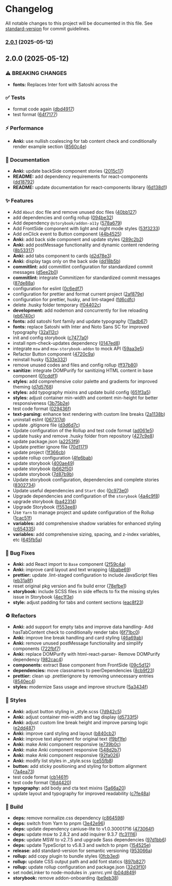 # Changelog

All notable changes to this project will be documented in this file. See [standard-version](https://github.com/conventional-changelog/standard-version) for commit guidelines.

### [2.0.1](https://github.com/TecFancy/react-components/compare/v2.0.0...v2.0.1) (2025-05-12)

## 2.0.0 (2025-05-12)

### ⚠ BREAKING CHANGES

- **fonts:** Replaces Inter font with Satoshi across the

### ✅ Tests

- format code again ([dbd4917](https://github.com/TecFancy/react-components/commit/dbd49178cf976544f2243537ed65eb89b747d8b2))
- test format ([64f7177](https://github.com/TecFancy/react-components/commit/64f7177e8ce56e301f6bb7db0f9f3d84a0c64ebb))

### ⚡️ Performance

- **Anki:** use nullish coalescing for tab content check and conditionally render example section ([8560c4e](https://github.com/TecFancy/react-components/commit/8560c4ecf2ec0f39b0f5adc902489ca61a5e0273))

### 📝 Documentation

- **Anki:** update backSide component stories ([2015c17](https://github.com/TecFancy/react-components/commit/2015c176dfb20dfa1177dd5a43a0eedb09a5d02b))
- **README:** add dependency requirements for react-components ([dd18792](https://github.com/TecFancy/react-components/commit/dd18792e3648c1f5464923810a1c018193011621))
- **README:** update documentation for react-components library ([6d138d1](https://github.com/TecFancy/react-components/commit/6d138d15f5bf9d3fea78f0f079a6a7a36a845070))

### ✨ Features

- Add `About` doc file and remove unused doc files ([40bb127](https://github.com/TecFancy/react-components/commit/40bb12780af2cf462dfc39354901171515010ae1))
- add dependencies and config rollup ([094be32](https://github.com/TecFancy/react-components/commit/094be326ddfbb5829f43c5202e1f8af0bce9efff))
- Add dependency `@storybook/addon-a11y` ([578a679](https://github.com/TecFancy/react-components/commit/578a679af8647bf4803e595b26e37d0ef91141ac))
- Add FrontSide component with light and night mode styles ([53f3233](https://github.com/TecFancy/react-components/commit/53f32336fb90d6deae116de24ad55e390bce8e0f))
- Add onClick event to Button component ([44b4525](https://github.com/TecFancy/react-components/commit/44b4525f053595e43e144ed1d1aa08464f002842))
- **Anki:** add back side component and update styles ([289c2b2](https://github.com/TecFancy/react-components/commit/289c2b21da277e7df094d8ce352f9c1c4a410cf0))
- **Anki:** add postMessage functionality and dynamic content rendering ([8b53317](https://github.com/TecFancy/react-components/commit/8b53317c0be2870ce8db13aac537f07713328e52))
- **Anki:** add tabs component to cards ([d2d78e3](https://github.com/TecFancy/react-components/commit/d2d78e36e0f273ba5c0fa0e567efbd1489b6c633))
- **Anki:** display tags only on the back side ([dd18b5b](https://github.com/TecFancy/react-components/commit/dd18b5bf2aa64b0274e096deb10fcc98fa4a5504))
- **commitlint:** add commitlint configuration for standardized commit messages ([d5ee2b0](https://github.com/TecFancy/react-components/commit/d5ee2b0c0a9a1f2442e40a86d475cf2a2920ee73))
- **commitlint:** integrate Commitizen for standardized commit messages ([87de88a](https://github.com/TecFancy/react-components/commit/87de88aaf86267f0730f6360e32acd658a675360))
- configuration for eslint ([0c6edf7](https://github.com/TecFancy/react-components/commit/0c6edf73bc998011b0b7e2fbcb216e0c0314df43))
- configuration for prettier and format current project ([2af879e](https://github.com/TecFancy/react-components/commit/2af879e1cc59462e4d6c7776ce7bbf7c5c17b681))
- configuration for prettier, husky, and lint-staged ([fd6cdfc](https://github.com/TecFancy/react-components/commit/fd6cdfc4b465201a8ce7183bf0ce3974b75d79ed))
- delete .husky folder temporary ([f04402c](https://github.com/TecFancy/react-components/commit/f04402ca79865828d7845fecf4d44d42e2ea0eeb))
- **development:** add nodemon and concurrently for live reloading ([eb6740c](https://github.com/TecFancy/react-components/commit/eb6740c137f3f98e402dd6b2e385f49e7fc3c47a))
- **fonts:** add satoshi font family and update typography ([11adb67](https://github.com/TecFancy/react-components/commit/11adb67f9025416b9c1b21876182bedd21931e90))
- **fonts:** replace Satoshi with Inter and Noto Sans SC for improved typography ([32a112c](https://github.com/TecFancy/react-components/commit/32a112cbe051183657b7f252363bf165a6590d2d))
- init and config storybook ([c7477a0](https://github.com/TecFancy/react-components/commit/c7477a0041ef8bb4dc6a7d1f82c90337e6aab818))
- install npm-check-updates dependency ([0147ed8](https://github.com/TecFancy/react-components/commit/0147ed8c73bf89a42729e59a75dffda8df68cf22))
- integrate `msw` and `msw-storybook-addon` to mock API ([59aa3e5](https://github.com/TecFancy/react-components/commit/59aa3e57e56fb6ab894ca93f017b9e6410f7a8d0))
- Refactor Button component ([4720c9a](https://github.com/TecFancy/react-components/commit/4720c9a4892b077faddcdbfad3c2fd48fc5c6121))
- reinstall husky ([533e332](https://github.com/TecFancy/react-components/commit/533e3322a1a284e480bec22fafee94d081584ec5))
- remove unused codes and files and config rollup ([ff37b80](https://github.com/TecFancy/react-components/commit/ff37b8049a54ce695707df8cdfbd4dc5bd705120))
- **sanitize:** integrate DOMPurify for sanitizing HTML content in base component ([01cddf1](https://github.com/TecFancy/react-components/commit/01cddf1db26febd16553e302e2b09cd2afd4b654))
- **styles:** add comprehensive color palette and gradients for improved theming ([d7d5768](https://github.com/TecFancy/react-components/commit/d7d576889649bf269fcc90469d14ccf37b1d18c5))
- **styles:** add typography mixins and update build config ([651f3a5](https://github.com/TecFancy/react-components/commit/651f3a529fc2c5b0fc3a26f04cb8362e252135fc))
- **styles:** adjust container min-width and content min-height for better responsiveness ([3b75b2e](https://github.com/TecFancy/react-components/commit/3b75b2e53d13b4e3c52b62853a076bc056a07d47))
- test code format ([029436f](https://github.com/TecFancy/react-components/commit/029436fa0d19dbba6ea0f5fe0d4d34a2472cb345))
- **text-parsing:** enhance text rendering with custom line breaks ([2a1138b](https://github.com/TecFancy/react-components/commit/2a1138b159f5e914d3c081781e13d6a1f3cbb6cc))
- uninstall eslint ([067317d](https://github.com/TecFancy/react-components/commit/067317d77657004508640a282b386b553a52a4ae))
- update .gitignore file ([d3d6d7c](https://github.com/TecFancy/react-components/commit/d3d6d7c5b4a7043f8329cd052df0a038f478b879))
- Update configuration of the Rollup and test code format ([ad061e5](https://github.com/TecFancy/react-components/commit/ad061e59bc85858edecada51b1596e82f242d062))
- update husky and remove .husky folder from repository ([427c9e8](https://github.com/TecFancy/react-components/commit/427c9e8e33da92999f942edc711866f2214cd818))
- update package.json ([a2253f9](https://github.com/TecFancy/react-components/commit/a2253f93ee088ae57977a9df667343fd6160cb3a))
- Update prettier ignore file ([70d1171](https://github.com/TecFancy/react-components/commit/70d1171c4d2385135b021590a0ba5d92f1f21340))
- update project ([1f366cb](https://github.com/TecFancy/react-components/commit/1f366cbb98a1281e27859e87df8f0ad790dab7d8))
- update rollup configuration ([4fe6bab](https://github.com/TecFancy/react-components/commit/4fe6babbd8235afe8d0f2e241e2bd6f9159088cd))
- update storybook ([400ae49](https://github.com/TecFancy/react-components/commit/400ae496879b8b059e4ae0d3e2efe3944f96aafd))
- update storybook ([b662f50](https://github.com/TecFancy/react-components/commit/b662f50f21dfdbc83d34a8e66fc6d91ce2be9dac))
- update storybook ([7d87b9b](https://github.com/TecFancy/react-components/commit/7d87b9bf6968e84a85e566ed18f18d90f51fc84f))
- Update storybook configuration, dependencies and complete stories ([8302734](https://github.com/TecFancy/react-components/commit/8302734d2016cba9e13f4d052faed3f9b6f60e93))
- Update useful dependencies and `Start` doc ([0c973e0](https://github.com/TecFancy/react-components/commit/0c973e08bc8422e30ed43c8960ed41e4486bb13e))
- Upgrade dependencies and configuration of the `storybook` ([4a4c9f8](https://github.com/TecFancy/react-components/commit/4a4c9f8423ef439bbe9d37c36fc1195fb587e679))
- upgrade storybook ([ba42314](https://github.com/TecFancy/react-components/commit/ba42314fd978e71bad5133c9db9ee21280c3c2a0))
- Upgrade Storybook ([f553ee8](https://github.com/TecFancy/react-components/commit/f553ee8c9d1d911402233bacd0448ec75cad8e0d))
- Use `Yarn` to manage project and update configuration of the Rollup ([1cac51f](https://github.com/TecFancy/react-components/commit/1cac51f5acfd91985f370a7c71a0c8bbcc4d46d8))
- **variables:** add comprehensive shadow variables for enhanced styling ([c654335](https://github.com/TecFancy/react-components/commit/c654335ffe066212e259b6d81ee71b2f225d5e21))
- **variables:** add comprehensive sizing, spacing, and z-index variables, etc ([645fb5a](https://github.com/TecFancy/react-components/commit/645fb5ac3d70c70f47ae73a03e0fc6470ca82602))

### 🐛 Bug Fixes

- **Anki:** add React import to `Base` component ([2f59c4a](https://github.com/TecFancy/react-components/commit/2f59c4a9ef186682d57a872d18fbe91b8d975491))
- **Anki:** improve card layout and text wrapping ([4babe69](https://github.com/TecFancy/react-components/commit/4babe69e772eb46cc741c66cded42528ce5a1428))
- **prettier:** update .lint-staged configuration to include JavaScript files ([eb31a8f](https://github.com/TecFancy/react-components/commit/eb31a8faa1465e2cd18b787812aed40c6782388f))
- reset original pkg version and fix build error ([78efbe1](https://github.com/TecFancy/react-components/commit/78efbe19265d04a7aa1ebd5fdd625f2f508cb9c2))
- **storybook:** include SCSS files in side effects to fix the missing styles issue in Storybook ([4ec1f3e](https://github.com/TecFancy/react-components/commit/4ec1f3e1293ebb6bb21cd07c0eeed7faaffec469))
- **style:** adjust padding for tabs and content sections ([eac8f23](https://github.com/TecFancy/react-components/commit/eac8f23d56d8c9fd3dcc7f510e2730a69bb7e0c7))

### ♻️ Refactors

- **Anki:** add support for empty tabs and improve data handling- Add hasTabContent check to conditionally render tabs ([6f71bc0](https://github.com/TecFancy/react-components/commit/6f71bc0997e4f98fd5ae5083d5a3240b6477a829))
- **Anki:** improve line break handling and card styling ([46a69ab](https://github.com/TecFancy/react-components/commit/46a69ab48d29a2a8fc2d5bef42e3d0f006241354))
- **Anki:** remove unused postMessage functionality and simplify components ([722fbf7](https://github.com/TecFancy/react-components/commit/722fbf723f39d2d77ff21c33e1a023fc4e21a2fe))
- **Anki:** replace DOMPurify with html-react-parser- Remove DOMPurify dependency ([982cac4](https://github.com/TecFancy/react-components/commit/982cac42874883835956cdad1b98ecff2bd3322e))
- **components:** extract Base component from FrontSide ([09c5d12](https://github.com/TecFancy/react-components/commit/09c5d12d9ddc3f5bbd7355709f2d63c83f2ee1a4))
- **dependencies:** move classnames to peerDependencies ([8cb9f23](https://github.com/TecFancy/react-components/commit/8cb9f238d788eeab80e96464854c5ab717604d84))
- **prettier:** clean up .prettierignore by removing unnecessary entries ([8540ec4](https://github.com/TecFancy/react-components/commit/8540ec4ae9941cc9439b47a2ff0ab18bb55632e6))
- **styles:** modernize Sass usage and improve structure ([5a3434f](https://github.com/TecFancy/react-components/commit/5a3434f59dccad3a59ce742877bcff6552ff6099))

### 💄 Styles

- **Anki:** adjust button styling in \_style.scss ([7d942c5](https://github.com/TecFancy/react-components/commit/7d942c53b029b9a91a66a5cacfc959dff0d8485e))
- **Anki:** adjust container min-width and tag display ([d5733f5](https://github.com/TecFancy/react-components/commit/d5733f59fe7bdb49d17561b5ec8b0223df48f225))
- **Anki:** adjust custom line break height and improve parsing logic ([e2dd487](https://github.com/TecFancy/react-components/commit/e2dd487b1ee276ff50ebf36871d568ed295029ef))
- **Anki:** improve card styling and layout ([b840cb2](https://github.com/TecFancy/react-components/commit/b840cb2a9a9ac55ae5c6d789f3a1fd6024310aa6))
- **Anki:** improve text alignment for original text ([f9bf1fe](https://github.com/TecFancy/react-components/commit/f9bf1fe5ac471ecc7e2aafbb2e7f37cb3ced4684))
- **Anki:** make Anki component responsive ([e739b0c](https://github.com/TecFancy/react-components/commit/e739b0cd2323918b8f002ca1f536a9e362ae0255))
- **Anki:** make Anki component responsive ([548d2b7](https://github.com/TecFancy/react-components/commit/548d2b781ed46e1b806b639a3e33bd54682caca0))
- **Anki:** make Anki component responsive ([92fa026](https://github.com/TecFancy/react-components/commit/92fa026a7a65d5f3633b9715e1de83289bf98d35))
- **Anki:** modify list styles in \_style.scss ([ce55fb8](https://github.com/TecFancy/react-components/commit/ce55fb8670436b2f9b7f7f9dfc8eb4266f23119a))
- **button:** add sticky positioning and styling for bottom alignment ([7a4ea73](https://github.com/TecFancy/react-components/commit/7a4ea739c689bcae61100d1b953f15b7f4c628cd))
- test code format ([cb1461f](https://github.com/TecFancy/react-components/commit/cb1461fd1e0692b7ccdb99a2d7e82db294b81cb3))
- test code format ([16d4420](https://github.com/TecFancy/react-components/commit/16d4420b661db572fc92463c68d42400a897404a))
- **typography:** add body and cta text mixins ([5a66a20](https://github.com/TecFancy/react-components/commit/5a66a20a59624afdaf1762f75616d83fc658a801))
- update layout and typography for improved readability ([c7fe48a](https://github.com/TecFancy/react-components/commit/c7fe48a913d1d97c32ed20c6d534f90e753cbc71))

### 👷 Build

- **deps:** remove normalize.css dependency ([c864598](https://github.com/TecFancy/react-components/commit/c864598952fe772542a179211044e956573510d8))
- **deps:** switch from Yarn to pnpm ([3e42e96](https://github.com/TecFancy/react-components/commit/3e42e96b4a44bcf697705a1d8b0e66bcaeb12240))
- **deps:** update dependency caniuse-lite to v1.0.30001716 ([473064f](https://github.com/TecFancy/react-components/commit/473064febfeaa6844b7d96c01b51bfb2be47ca61))
- **deps:** update msw to 2.8.2 and add inquirer 9.3.7 ([fc31116](https://github.com/TecFancy/react-components/commit/fc31116540b9900c58ac589496d3b8c8025eeba4))
- **deps:** update MSW to v2.7.5 and upgrade Sass dependencies ([97d1bb6](https://github.com/TecFancy/react-components/commit/97d1bb666aab7090b6b79fa6bb5cdf420c0844e8))
- **deps:** update TypeScript to v5.8.3 and switch to pnpm ([154525e](https://github.com/TecFancy/react-components/commit/154525e22254b6bda7c1451b0099c94bb1087699))
- **release:** add standard-version for semantic versioning ([953066a](https://github.com/TecFancy/react-components/commit/953066ae74f09ce756d607b4dc6e0f28d88d339f))
- **rollup:** add copy plugin to bundle styles ([0fcb3ed](https://github.com/TecFancy/react-components/commit/0fcb3ed90ed8ec283040bdf5b4f5c128bb358011))
- **rollup:** update CSS output path and add font statics ([897b827](https://github.com/TecFancy/react-components/commit/897b827843fc7eedb652eebeceb878d230ad4bbc))
- **rollup:** update rollup configuration and package.json ([32d3f10](https://github.com/TecFancy/react-components/commit/32d3f1019cf9aa2929bcadba650dd34af5950362))
- set nodeLinker to node-modules in .yarnrc.yml ([b04d849](https://github.com/TecFancy/react-components/commit/b04d849f8b8a51efe723e6cae225e7b525055b28))
- **storybook:** remove addon-onboarding ([be9eb38](https://github.com/TecFancy/react-components/commit/be9eb38075983727145c69340e14facfe2f489f0))
